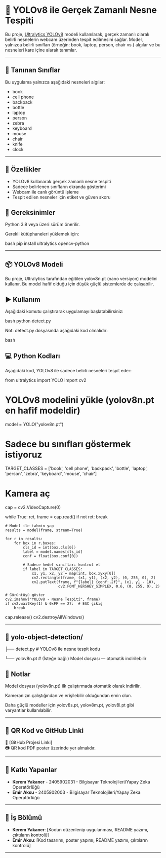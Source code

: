 # 🧠 YOLOv8 ile Gerçek Zamanlı Nesne Tespiti

Bu proje, [Ultralytics YOLOv8](https://github.com/ultralytics/ultralytics) modeli kullanılarak, gerçek zamanlı olarak belirli nesnelerin webcam üzerinden tespit edilmesini sağlar. Model, yalnızca belirli sınıfları (örneğin: book, laptop, person, chair vs.) algılar ve bu nesneleri kare içine alarak tanımlar.


---

## 📸 Tanınan Sınıflar

Bu uygulama yalnızca aşağıdaki nesneleri algılar:

- book  
- cell phone  
- backpack  
- bottle  
- laptop  
- person  
- zebra  
- keyboard  
- mouse  
- chair
- knife
- clock  


---

## 🚀 Özellikler

- YOLOv8 kullanarak gerçek zamanlı nesne tespiti  
- Sadece belirlenen sınıfların ekranda gösterimi  
- Webcam ile canlı görüntü işleme  
- Tespit edilen nesneler için etiket ve güven skoru  

## 🔧 Gereksinimler

Python 3.8 veya üzeri sürüm önerilir.

Gerekli kütüphaneleri yüklemek için:

bash
pip install ultralytics opencv-python


---

## 📦 YOLOv8 Modeli

Bu proje, Ultralytics tarafından eğitilen yolov8n.pt (nano versiyon) modelini kullanır. Bu model hafif olduğu için düşük güçlü sistemlerde de çalışabilir.

## ▶ Kullanım

Aşağıdaki komutu çalıştırarak uygulamayı başlatabilirsiniz:

bash
python detect.py

Not: detect.py dosyasında aşağıdaki kod olmalıdır:

bash
## 💻 Python Kodları

Aşağıdaki kod, YOLOv8 ile sadece belirli nesneleri tespit eder:

from ultralytics import YOLO
import cv2

# YOLOv8 modelini yükle (yolov8n.pt en hafif modeldir)
model = YOLO("yolov8n.pt")

# Sadece bu sınıfları göstermek istiyoruz
TARGET_CLASSES = ['book', 'cell phone', 'backpack', 'bottle', 'laptop', 'person', 'zebra', 'keyboard', 'mouse', 'chair']

# Kamera aç
cap = cv2.VideoCapture(0)

while True:
    ret, frame = cap.read()
    if not ret:
        break

    # Model ile tahmin yap
    results = model(frame, stream=True)

    for r in results:
        for box in r.boxes:
            cls_id = int(box.cls[0])
            label = model.names[cls_id]
            conf = float(box.conf[0])

            # Sadece hedef sınıfları kontrol et
            if label in TARGET_CLASSES:
                x1, y1, x2, y2 = map(int, box.xyxy[0])
                cv2.rectangle(frame, (x1, y1), (x2, y2), (0, 255, 0), 2)
                cv2.putText(frame, f"{label} {conf:.2f}", (x1, y1 - 10),
                            cv2.FONT_HERSHEY_SIMPLEX, 0.6, (0, 255, 0), 2)

    # Görüntüyü göster
    cv2.imshow("YOLOv8 - Nesne Tespiti", frame)
    if cv2.waitKey(1) & 0xFF == 27:  # ESC çıkış
        break

cap.release()
cv2.destroyAllWindows()


---

## 📂 yolo-object-detection/
├── detect.py             # YOLOv8 ile nesne tespit kodu

└── yolov8n.pt            # (İsteğe bağlı) Model dosyası — otomatik indirilebilir

## 📌 Notlar
Model dosyası (yolov8n.pt) ilk çalıştırmada otomatik olarak indirilir.

Kameranızın çalıştığından ve erişilebilir olduğundan emin olun.

Daha güçlü modeller için yolov8s.pt, yolov8m.pt, yolov8l.pt gibi varyantlar kullanılabilir.


---

## 🔗 QR Kod ve GitHub Linki

📎 [GitHub Projesi Linki]  
📷 QR kod PDF poster üzerinde yer almalıdır.


---

## 👥 Katkı Yapanlar

- **Kerem Yakaner** - 2405902031 - Bilgisayar Teknolojileri/Yapay Zeka Operatörlüğü
- **Emir Aksu** - 2405902003 - Bilgisayar Teknolojileri/Yapay Zeka Operatörlüğü


---

## 🔄 İş Bölümü

- **Kerem Yakaner**: [Kodun düzenlenip uygulanması, README yazımı, çıktıların kontrolü]  
- **Emir Aksu**: [Kod tasarımı, poster yapımı, README yazımı, çıktıların kontrolü]

---
